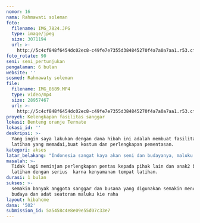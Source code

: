 ```yaml
---
nomor: 16
nama: Rahmawati soleman
foto:
  filename: IMG_7824.JPG
  type: image/jpeg
  size: 3071194
  url: >-
    http://5c4cf848f6454dc02ec8-c49fe7e7355d384845270f4a7a0a7aa1.r53.cf2.rackcdn.com/0fe287cc-8585-476b-9c02-c2e20c2ad27b/IMG_7824.JPG
foto_rotate: 90
seni: seni_pertunjukan
pengalaman: 6 bulan
website: ''
sosmed: Rahmawaty soleman
file:
  filename: IMG_8689.MP4
  type: video/mp4
  size: 28957467
  url: >-
    http://5c4cf848f6454dc02ec8-c49fe7e7355d384845270f4a7a0a7aa1.r53.cf2.rackcdn.com/63d42e78-b479-4b36-944f-6398a8856a49/IMG_8689.MP4
proyek: Kelengkapan fasilitas sanggar
lokasi: Benteng oranje Ternate
lokasi_id: ''
deskripsi: >-
  Yang ingin saya lakukan dengan dana hibah ini adalah membuat fasilitas tempat
  latihan yang memadai,buat kostum dan perlengkapan pementasan.
kategori: akses
latar_belakang: "Indonesia sangat kaya akan seni dan budayanya, maluku utara salah satunya, belakangan banyak bermunculan seni tari dan kratifitas anak muda yang sudah sangat mengedepankan budaya modern dan dimaluku utara khususnya diternate hampir tidak ada tenaga pengajarnya seorang perempuan untuk itulah kami sanggar kapseti ingin mengangkat kembali budaya dan adat seatoran maluku kie raha dan kelembutan seorang penari perempuan ketika diolah oleh seorang perempuan juga. Sampai saat ini sayangnya kami didukung pemerintah hanya sebatas fasilitas tempat latihan tapi tidak dengan fasilitas sanggar yang memadai, alhamdulillah sampai saat ini anggota sanggar kami sudah mencapai 50orang lebih dan kami smua bekerja atas dasar kecintaan kami terhadap seni, budaya dan adat seatoran maluku kie raha. \r\nUntuk itu kami sangat mengharapkan bantuan hibah ini untuk bisa mewujudkan impian kami mengembalikan budaya dan adat seatoran maluku kieraha mulai dari busana, anak musik dan tempat latihan yang memadai. Karena selama ini ketika kami pentas atau melakukan seni pertunjukan kami hanya bisa menyewa kostum dan alat musik dari pihak lain. \r\nDemikian yang dapat saya sampaikan \r\nTerima kasih.. salam.. suba jou"
masalah: >-
  Tidak lagi meminjam perlengkapan pentas kepada pihak lain dan anak2 bisa
  latihan dengan serius  karna kenyamanan tempat latihan. 
durasi: 1 bulan
sukses: >-
  semakin banyak anggota sanggar dan busana yang digunakan semakin mencerminkan
  budaya dan adat seatoran maluku kie raha
layout: hibahcme
dana: '502'
submission_id: 5a5458c4e8e09e55d07c33e7
---
```

